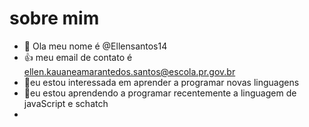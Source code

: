 # sobre mim

- 👋 Ola meu nome é @Ellensantos14
- :+1: meu email de contato é ellen.kauaneamarantedos.santos@escola.pr.gov.br
- 👀eu estou interessada em aprender a programar novas linguagens
- 🌱eu estou aprendendo a programar recentemente a linguagem de javaScript e schatch
- 

<!---
Ellensantos14/Ellensantos14 is a ✨ special ✨ repository because its `README.md` (this file) appears on your GitHub profile.
You can click the Preview link to take a look at your changes.
--->
